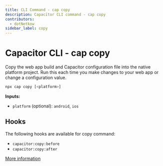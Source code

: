 ```yaml
---
title: CLI Command - cap copy
description: Capacitor CLI command - cap copy
contributors:
  - dotNetkow
sidebar_label: copy
---
```


# Capacitor CLI - cap copy

Copy the web app build and Capacitor configuration file into the native platform project. Run this each time you make changes to your web app or change a configuration value.

```bash
npx cap copy [<platform>]
```

<strong>Inputs:</strong>

- `platform` (optional): `android`, `ios`

## Hooks

The following hooks are available for copy command:

- `capacitor:copy:before`
- `capacitor:copy:after`

[More information](hooks)

